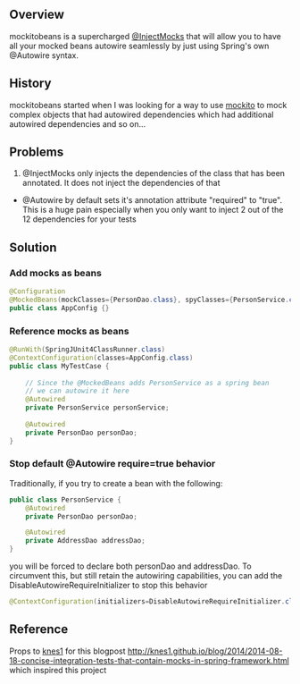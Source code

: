 ## Overview
mockitobeans is a supercharged [@InjectMocks](http://docs.mockito.googlecode.com/hg/org/mockito/InjectMocks.html) that will allow you to have all your mocked beans autowire seamlessly by just using Spring's own @Autowire syntax.

## History
mockitobeans started when I was looking for a way to use [mockito](http://mockito.org/) to mock complex objects that had autowired dependencies which had additional autowired dependencies and so on...

## Problems
1. @InjectMocks only injects the dependencies of the class that has been annotated. It does not inject the dependencies of that
* @Autowire by default sets it's annotation attribute "required" to "true". This is a huge pain especially when you only want to inject 2 out of the 12 dependencies for your tests

## Solution
### Add mocks as beans

```java
@Configuration
@MockedBeans(mockClasses={PersonDao.class}, spyClasses={PersonService.class})
public class AppConfig {}
```

### Reference mocks as beans

```java
@RunWith(SpringJUnit4ClassRunner.class)
@ContextConfiguration(classes=AppConfig.class)
public class MyTestCase {
	
	// Since the @MockedBeans adds PersonService as a spring bean
	// we can autowire it here
	@Autowired
	private PersonService personService;
	
	@Autowired
	private PersonDao personDao;
}
```

### Stop default @Autowire require=true behavior
Traditionally, if you try to create a bean with the following:
```java
public class PersonService {
	@Autowired
	private PersonDao personDao;

	@Autowired
	private AddressDao addressDao;
}
```
you will be forced to declare both personDao and addressDao. To circumvent this, but still retain the autowiring capabilities, you can add the DisableAutowireRequireInitializer to stop this behavior

```java
@ContextConfiguration(initializers=DisableAutowireRequireInitializer.class)
```

## Reference
Props to [knes1](https://github.com/knes1) for this blogpost <http://knes1.github.io/blog/2014/2014-08-18-concise-integration-tests-that-contain-mocks-in-spring-framework.html> which inspired this project
